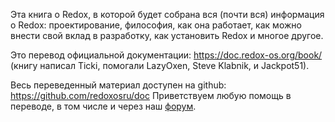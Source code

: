 Эта книга о Redox, в которой будет собрана вся (почти вся) информация о Redox: проектирование, философия, как она работает, как можно внести свой вклад в разработку, как установить Redox и многое другое.

Это перевод официальной документации: https://doc.redox-os.org/book/ (книгу написал Ticki, помогали LazyOxen, Steve Klabnik, и Jackpot51).

Весь переведенный материал доступен на github: https://github.com/redoxosru/doc Приветствуем любую помощь в переводе, в том числе и через наш [форум](https://redoxos.ru/forum/category/4/%D0%BE%D0%B1%D1%80%D0%B0%D1%82%D0%BD%D0%B0%D1%8F-%D1%81%D0%B2%D1%8F%D0%B7%D1%8C).

